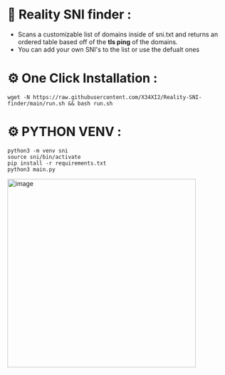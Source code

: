 # 🌟 Reality SNI finder :
- Scans a customizable list of domains inside of sni.txt and returns an ordered table based off of the **tls ping** of the domains.
- You can add your own SNI's to the list or use the defualt ones

# ⚙️ One Click Installation :

```shell
wget -N https://raw.githubusercontent.com/X34XI2/Reality-SNI-finder/main/run.sh && bash run.sh
```
# ⚙️ PYTHON VENV :
```shell sudo apt install python3-venv -y 
python3 -m venv sni             
source sni/bin/activate          
pip install -r requirements.txt 
python3 main.py 
```


<img width="423" alt="image" src="https://github.com/meower1/Reality-SNI-finder/assets/109747197/56d3720d-f5ed-49d5-b985-d001f1d9f85b">

